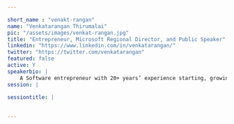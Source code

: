 ```yaml
---

short_name : "venakt-rangan"
name: "Venkatarangan Thirumalai"
pic: "/assets/images/venkat-rangan.jpg"
title: "Entrepreneur, Microsoft Regional Director, and Public Speaker"
linkedin: "https://www.linkedin.com/in/venkatarangan/"
twitter: "https://twitter.com/venkatarangan"
featured: false
active: Y
speakerbio: |
    A Software entrepreneur with 20+ years’ experience starting, growing and selling a company that operated in India, USA and UK. He is a Microsoft Regional Director (Honorary) from 1999 and IEEE Senior Member. Advisor, APJ Abdul Kalam International Foundation - House of Kalam, Rameswaram.    
session: |
    
sessiontitle: |
    

---
```



